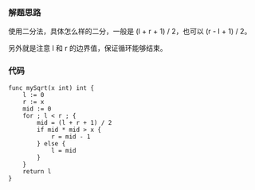 ### 解题思路
使用二分法，具体怎么样的二分，一般是 (l + r + 1) / 2，也可以 (r - l + 1) / 2。

另外就是注意 l 和 r 的边界值，保证循环能够结束。

### 代码

```golang
func mySqrt(x int) int {
	l := 0
	r := x
	mid := 0
	for ; l < r ; {
		mid = (l + r + 1) / 2
		if mid * mid > x {
			r = mid - 1
		} else {
			l = mid
		}
	}
	return l
}
```
